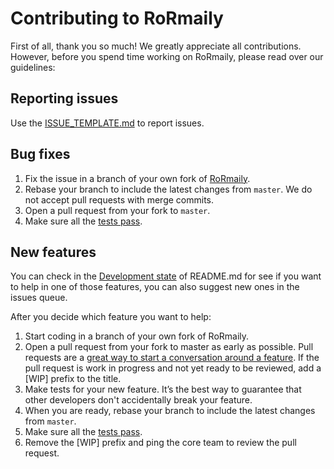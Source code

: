 # Contributing to RoRmaily

First of all, thank you so much! We greatly appreciate all contributions. However, before you spend time working on RoRmaily, please read over our guidelines:

## Reporting issues

Use the [ISSUE_TEMPLATE.md](ISSUE_TEMPLATE.md) to report issues.

## Bug fixes

1. Fix the issue in a branch of your own fork of [RoRmaily](https://github.com/ssoulless/RoRmaily).
1. Rebase your branch to include the latest changes from `master`. We do not accept pull requests with merge commits.
1. Open a pull request from your fork to `master`.
1. Make sure all the [tests pass](TESTING.md).

## New features

You can check in the [Development state](https://github.com/ssoulless/RoRmaily#development-state) of README.md for see if you want to help in one of those features, you can also suggest new ones in the issues queue.

After you decide which feature you want to help:

1. Start coding in a branch of your own fork of RoRmaily.
1. Open a pull request from your fork to master as early as possible. Pull requests are a [great way to start a conversation around a feature](https://github.com/blog/1124-how-we-use-pull-requests-to-build-github). If the pull request is work in progress and not yet ready to be reviewed, add a \[WIP\] prefix to the title.
1. Make tests for your new feature. It’s the best way to guarantee that other developers don't accidentally break your feature.
1. When you are ready, rebase your branch to include the latest changes from `master`.
1. Make sure all the [tests pass](TESTING.md).
1. Remove the \[WIP\] prefix and ping the core team to review the pull request.
